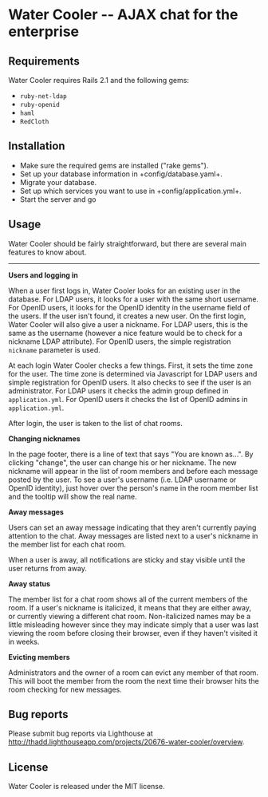 Water Cooler -- AJAX chat for the enterprise
===

Requirements
---

Water Cooler requires Rails 2.1 and the following gems:

* `ruby-net-ldap`
* `ruby-openid`
* `haml`
* `RedCloth`

Installation
---

* Make sure the required gems are installed ("rake gems").
* Set up your database information in +config/database.yaml+.
* Migrate your database.
* Set up which services you want to use in +config/application.yml+.
* Start the server and go

Usage
---

Water Cooler should be fairly straightforward, but there are several main features to know about.

---
**Users and logging in**

When a user first logs in, Water Cooler looks for an existing user in the database. For LDAP users, it looks for a user with the same short username. For OpenID users, it looks for the OpenID identity in the username field of the users. If the user isn't found, it creates a new user. On the first login, Water Cooler will also give a user a nickname. For LDAP users, this is the same as the username (however a nice feature would be to check for a nickname LDAP attribute). For OpenID users, the simple registration `nickname` parameter is used.

At each login Water Cooler checks a few things. First, it sets the time zone for the user. The time zone is determined via Javascript for LDAP users and simple registration for OpenID users. It also checks to see if the user is an administrator. For LDAP users it checks the admin group defined in `application.yml`. For OpenID users it checks the list of OpenID admins in `application.yml`.

After login, the user is taken to the list of chat rooms.

**Changing nicknames**

In the page footer, there is a line of text that says "You are known as...". By clicking "change", the user can change his or her nickname. The new nickname will appear in the list of room members and before each message posted by the user. To see a user's username (i.e. LDAP username or OpenID identity), just hover over the person's name in the room member list and the tooltip will show the real name.

**Away messages**

Users can set an away message indicating that they aren't currently paying attention to the chat. Away messages are listed next to a user's nickname in the member list for each chat room.

When a user is away, all notifications are sticky and stay visible until the user returns from away.

**Away status**

The member list for a chat room shows all of the current members of the room. If a user's nickname is italicized, it means that they are either away, or currently viewing a different chat room. Non-italicized names may be a little misleading however since they may indicate simply that a user was last viewing the room before closing their browser, even if they haven't visited it in weeks.

**Evicting members**

Administrators and the owner of a room can evict any member of that room. This will boot the member from the room the next time their browser hits the room checking for new messages.

Bug reports
---

Please submit bug reports via Lighthouse at http://thadd.lighthouseapp.com/projects/20676-water-cooler/overview.

License
--

Water Cooler is released under the MIT license.
